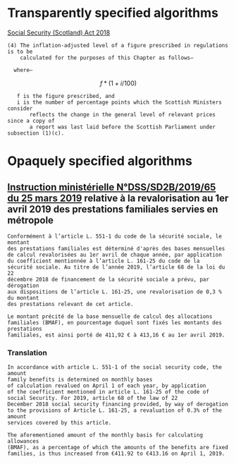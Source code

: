<head>
<link rel="stylesheet" href="https://cdn.jsdelivr.net/npm/katex@0.10.2/dist/katex.min.css" integrity="sha384-yFRtMMDnQtDRO8rLpMIKrtPCD5jdktao2TV19YiZYWMDkUR5GQZR/NOVTdquEx1j" crossorigin="anonymous">
<script defer src="https://cdn.jsdelivr.net/npm/katex@0.10.2/dist/katex.min.js" integrity="sha384-9Nhn55MVVN0/4OFx7EE5kpFBPsEMZxKTCnA+4fqDmg12eCTqGi6+BB2LjY8brQxJ" crossorigin="anonymous"></script>
<script defer src="https://cdn.jsdelivr.net/npm/katex@0.10.2/dist/contrib/auto-render.min.js" integrity="sha384-kWPLUVMOks5AQFrykwIup5lo0m3iMkkHrD0uJ4H5cjeGihAutqP0yW0J6dpFiVkI" crossorigin="anonymous" onload="renderMathInElement(document.body);"></script>
<style>
.katex-display > .katex {
  display: inline-block;
  white-space: nowrap;
  max-width: 100%;
  overflow-x: scroll;
  text-align: initial;
}
.katex {
  font: normal 1.21em KaTeX_Main, Times New Roman, serif;
  line-height: 1.2;
  white-space: normal;
  text-indent: 0;
}
</style>
</head>

# Transparently specified algorithms

[Social Security (Scotland) Act 2018](https://www.legislation.gov.uk/asp/2018/9/section/77/enacted)

```
(4) The inflation-adjusted level of a figure prescribed in regulations is to be
    calculated for the purposes of this Chapter as follows—

  where—
```

$$
   f * (1 + i/100)
$$

```
   f is the figure prescribed, and
   i is the number of percentage points which the Scottish Ministers consider
       reflects the change in the general level of relevant prices since a copy of
       a report was last laid before the Scottish Parliament under subsection (1)(c).
```

# Opaquely specified algorithms

## [Instruction ministérielle N°DSS/SD2B/2019/65 du 25 mars 2019](https://sante.gouv.fr/fichiers/bo/2019/19-04/ste_20190004_0000_0068.pdf) relative à la revalorisation au 1er avril 2019 des prestations familiales servies en métropole

```
Conformément à l’article L. 551-1 du code de la sécurité sociale, le montant
des prestations familiales est déterminé d'après des bases mensuelles
de calcul revalorisées au 1er avril de chaque année, par application
du coefficient mentionnée à l’article L. 161-25 du code de la
sécurité sociale. Au titre de l’année 2019, l’article 68 de la loi du 22
décembre 2018 de financement de la sécurité sociale a prévu, par dérogation
aux dispositions de l’article L. 161-25, une revalorisation de 0,3 % du montant
des prestations relevant de cet article.

Le montant précité de la base mensuelle de calcul des allocations
familiales (BMAF), en pourcentage duquel sont fixés les montants des prestations
familiales, est ainsi porté de 411,92 € à 413,16 € au 1er avril 2019.
```

### Translation

```
In accordance with article L. 551-1 of the social security code, the amount
family benefits is determined on monthly bases
of calculation revalued on April 1 of each year, by application
of the coefficient mentioned in article L. 161-25 of the code of
social Security. For 2019, article 68 of the law of 22
December 2018 social security financing provided, by way of derogation
to the provisions of Article L. 161-25, a revaluation of 0.3% of the amount
services covered by this article.

The aforementioned amount of the monthly basis for calculating allowances
(BMAF), as a percentage of which the amounts of the benefits are fixed
families, is thus increased from €411.92 to €413.16 on April 1, 2019.
```

